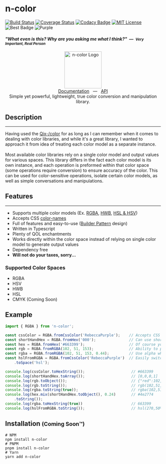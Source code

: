# n-color
[![Build Status](https://github.com/SkinnyPeteTheGiraffe/n-color/actions/workflows/ci.yml/badge.svg)](https://github.com/SkinnyPeteTheGiraffe/n-color/actions/workflows/ci.yml?query=branch%3Amain+)
[![Coverage Status](https://coveralls.io/repos/github/SkinnyPeteTheGiraffe/n-color/badge.svg?branch=main)](https://coveralls.io/github/SkinnyPeteTheGiraffe/n-color?branch=main)
[![Codacy Badge](https://app.codacy.com/project/badge/Grade/1ea5d484507b4ed8812d44c30cf72c43)](https://www.codacy.com/gh/SkinnyPeteTheGiraffe/n-color/dashboard?utm_source=github.com&amp;utm_medium=referral&amp;utm_content=SkinnyPeteTheGiraffe/n-color&amp;utm_campaign=Badge_Grade)
[![MIT License](http://img.shields.io/badge/license-MIT-green.svg)](LICENSE.md)
![Best Badge](https://img.shields.io/badge/another%20js%20library-yes-green)
![Purple](https://img.shields.io/badge/purple-purple)

#### _"What even is this? Why are you asking me what I think?"&nbsp;&nbsp;—&nbsp;&nbsp;<small>Very Important, Real Person</small>_

<div>
    <div style="text-align: center;">
      <a href="https://skinnypetethegiraffe.github.io/n-color/" target="blank"><img src="https://github.com/SkinnyPeteTheGiraffe/n-color/blob/51bc61bb6742dcb5ab43e12ef15d0813fb969566/site/docs/_media/n-color-logo_180x180.png?raw=true" width="120" alt="n-color Logo" /></a>
      <br/>
    </div>
    <div style="text-align: center;">
        <a href="https://skinnypetethegiraffe.github.io/n-color/" target="blank">Documentation</a>
        &nbsp;&nbsp;—&nbsp;&nbsp;
        <a href="https://skinnypetethegiraffe.github.io/n-color/api/" target="blank">API</a>
        <div style="text-align: center;">
            Simple yet powerful, lightweight, true color conversion and manipulation library.
        </div>
    </div>
</div>

## Description
<hr />

Having used the [Qix-/color](https://github.com/Qix-/color) for as long as I can remember when it comes to dealing with color libraries, and while
it's a great library, I wanted to approach it from idea of treating each color model as a separate instance.<br/><br/>Most available color
libraries rely on a single color model and output values for various spaces. This library differs in the fact each color model is its own
instance, and each operation is preformed within that color space (some operations require conversion) to ensure accuracy of the color.
This can be used for color-sensitive operations, isolate certain color models, as well as simple conversations and manipulations.

## Features
<hr />

  * Supports multiple color models (Ex. [RGBA](https://en.wikipedia.org/wiki/RGBA_color_model), [HWB](https://en.wikipedia.org/wiki/HWB_color_model), [HSL & HSV](https://en.wikipedia.org/wiki/HSL_and_HSV))
  * Accepts CSS [color-names](https://www.w3schools.com/colors/colors_names.asp)
  * Full of features and easy-to-use ([Builder Pattern](https://en.wikipedia.org/wiki/Builder_pattern#:~:text=The%20builder%20pattern%20is%20a,Gang%20of%20Four%20design%20patterns.) design)
  * Written in Typescript
  * Plenty of QOL enchantments
  * Works directly within the color space instead of relying on single color model to generate output values
  * Dependency free
  * **Will not do your taxes, sorry...**

### Supported Color Spaces
* RGBA
* HSV
* HWB
* HSL
* CMYK (Coming Soon)
## Example

```ts
import { RGBA } from 'n-color';

const cssColor = RGBA.fromCssColor('RebeccaPurple');    // Accepts CSS Color Names
const shortHandHex = RGBA.fromHex('000');               // Can use shorthand hex values with and without hashtags
const hex = RGBA.fromHex('#663399');                    // Of course you can use hex (for any color space)
const rgb = RGBA.fromRGBA(102, 51, 153);                // Ability to pass in values (useful for external color space modfications)
const rgba = RGBA.fromRGBA(102, 51, 153, 0.44);         // Use alpha when applicable
const hslFromRGBA = RGBA.fromCssColor('RebeccaPurple')  // Easily switch between color models
    .toSpace('hsl');                                            

console.log(cssColor.toHexString());                     // #663399
console.log(shortHandHex.toArray());                     // [0,0,0,1]
console.log(rgb.toObject());                             // {"red":102,"green":51,"blue":153,"alpha":1}
console.log(rgb.toString());                             // rgb(102,51,153)
console.log(rgba.toString(true));                        // rgba(102,51,153,0.44)
console.log(hex.mix(shortHandHex.toObject(), 0.24)       // #4e2774
    .toString()); 
console.log(rgba.toHexString(true))                      // 663399
console.log(hslFromRGBA.toString());                     // hsl(270,50%,40%)
```

## Installation <small>(Coming Soon™)</small>
```shell
# NPM
npm install n-color
# PNPM
pnpm install n-color
# Yarn
yarn add n-color
```
